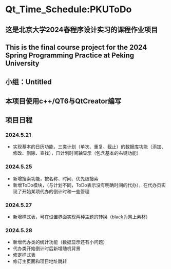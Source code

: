 # Qt_Time_Schedule:PKUToDo
## 这是北京大学2024春程序设计实习的课程作业项目
## This is the final course project for the 2024 Spring Programming Practice at Peking University
## 小组：Untitled
## 本项目使用c++/QT6与QtCreator编写

## 项目日程
### 2024.5.21
  - 实现基本的日历功能，三类计划（单次、重复、截止）的数据库功能（添加、修改、删除、查找），日计划时间轴显示（包含基本的右键功能）   
### 2024.5.25
  - 新增搜索功能，按名称、时间、优先级搜索  
  - 新增ToDo模块，（与计划不同，ToDo表示没有明确时间的代办），在代办页实现了开始某项代办的倒计时和一些管理  
### 2024.5.27  
  - 新增样式表，可在设置界面实现两种主题的转换（black为网上素材）
  
### 2024.5.28
- 新增代办类的统计功能（数据显示还有小问题）
- 代办类开始倒计时后新增随机背景
- 修定样式表
- 修订主页面和项目地址跳转
